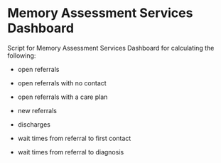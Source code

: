 # Memory Assessment Services Dashboard

Script for Memory Assessment Services Dashboard for calculating the following: 

* open referrals

* open referrals with no contact

* open referrals with a care plan

* new referrals

* discharges

* wait times from referral to first contact

* wait times from referral to diagnosis
